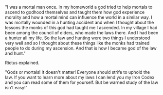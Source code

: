 "I was a mortal man once. In my homeworld a god tried to help mortals to ascend to godhood themselves and taught them how god experience morality and how a mortal mind can influence the world in a similar way. I was mortally wounded in a hunting accident and when I thought about the lessons the monks of this god had taught me I ascended. In my village I had been among the council of elders, who made the laws there. And I had been a hunter all my life. So the law and hunting were two things I understood very well and so I thought about these things like the monks had trained people to do during my ascension. And that is how I became god of the law and hunt."

Rictus explained.

"Gods or mortals! It doesn't matter! Everyone should strife to uphold the law. If you want to learn more about my laws I can lend you my Iron Codex and you can read some of them for yourself. But be warned study of the law isn't easy!"